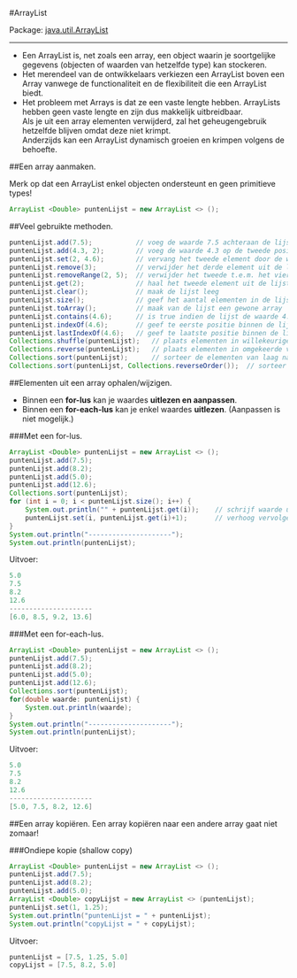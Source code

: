 #ArrayList

Package: [java.util.ArrayList](http://docs.oracle.com/javase/7/docs/api/java/util/ArrayList.html)

---

- Een ArrayList is, net zoals een array, een object waarin je soortgelijke gegevens (objecten of waarden van hetzelfde type) kan stockeren.  
- Het merendeel van de ontwikkelaars verkiezen een ArrayList boven een Array vanwege de functionaliteit en de flexibiliteit die een ArrayList biedt.  
- Het probleem met Arrays is dat ze een vaste lengte hebben. ArrayLists hebben geen vaste lengte en zijn dus makkelijk uitbreidbaar.  
Als je uit een array elementen verwijderd, zal het geheugengebruik hetzelfde blijven omdat deze niet krimpt.  
Anderzijds kan een ArrayList dynamisch groeien en krimpen volgens de behoefte.  


##Een array aanmaken.

Merk op dat een ArrayList enkel objecten ondersteunt en geen primitieve types!

````java
ArrayList <Double> puntenLijst = new ArrayList <> ();   
````

##Veel gebruikte methoden.

````java
puntenLijst.add(7.5);           // voeg de waarde 7.5 achteraan de lijst toe 
puntenLijst.add(4.3, 2);        // voeg de waarde 4.3 op de tweede positie toe 
puntenLijst.set(2, 4.6);        // vervang het tweede element door de waarde 4.6
puntenLijst.remove(3);          // verwijder het derde element uit de lijst
puntenLijst.removeRange(2, 5);  // verwijder het tweede t.e.m. het vierde element uit de lijst
puntenLijst.get(2);             // haal het tweede element uit de lijst op
puntenLijst.clear();            // maak de lijst leeg
puntenLijst.size();             // geef het aantal elementen in de lijst
puntenLijst.toArray();          // maak van de lijst een gewone array
puntenLijst.contains(4.6);      // is true indien de lijst de waarde 4.6 bevat
puntenLijst.indexOf(4.6);       // geef te eerste positie binnen de lijst die de waarde 4.6 bevat
puntenLijst.lastIndexOf(4.6);   // geef te laatste positie binnen de lijst die de waarde 4.6 bevat
Collections.shuffle(puntenLijst);   // plaats elementen in willekeurige volgorde
Collections.reverse(puntenLijst);   // plaats elementen in omgekeerde volgorde
Collections.sort(puntenLijst);      // sorteer de elementen van laag naar hoog
Collections.sort(puntenLijst, Collections.reverseOrder());  // sorteer de elementen van hoog naar laag
````

##Elementen uit een array ophalen/wijzigen.

- Binnen een **for-lus** kan je waardes **uitlezen en aanpassen**.  
- Binnen een **for-each-lus** kan je enkel waardes **uitlezen**. (Aanpassen is niet mogelijk.)

###Met een for-lus.

````java
ArrayList <Double> puntenLijst = new ArrayList <> ();
puntenLijst.add(7.5);
puntenLijst.add(8.2);
puntenLijst.add(5.0);
puntenLijst.add(12.6);
Collections.sort(puntenLijst);
for (int i = 0; i < puntenLijst.size(); i++) {
    System.out.println("" + puntenLijst.get(i));    // schrijf waarde uit
    puntenLijst.set(i, puntenLijst.get(i)+1);       // verhoog vervolgens de waarde met 1
}
System.out.println("---------------------");
System.out.println(puntenLijst);
````

Uitvoer: 

````java
5.0
7.5
8.2
12.6
---------------------
[6.0, 8.5, 9.2, 13.6]
````

###Met een for-each-lus.

````java
ArrayList <Double> puntenLijst = new ArrayList <> ();
puntenLijst.add(7.5);
puntenLijst.add(8.2);
puntenLijst.add(5.0);
puntenLijst.add(12.6);
Collections.sort(puntenLijst);
for(double waarde: puntenLijst) {
    System.out.println(waarde);
}
System.out.println("---------------------");
System.out.println(puntenLijst);
````

Uitvoer: 

````java
5.0
7.5
8.2
12.6
---------------------
[5.0, 7.5, 8.2, 12.6]
````

##Een array kopiëren.
Een array kopiëren naar een andere array gaat niet zomaar!

###Ondiepe kopie (shallow copy)

````java
ArrayList <Double> puntenLijst = new ArrayList <> ();
puntenLijst.add(7.5);
puntenLijst.add(8.2);
puntenLijst.add(5.0);
ArrayList <Double> copyLijst = new ArrayList <> (puntenLijst);
puntenLijst.set(1, 1.25);
System.out.println("puntenLijst = " + puntenLijst);
System.out.println("copyLijst = " + copyLijst);
````

Uitvoer: 

````java
puntenLijst = [7.5, 1.25, 5.0]
copyLijst = [7.5, 8.2, 5.0]
````
